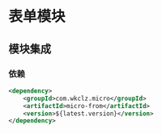 # 表单模块

## 模块集成

### 依赖
```xml
<dependency>
    <groupId>com.wkclz.micro</groupId>
    <artifactId>micro-from</artifactId>
    <version>${latest.version}</version>
</dependency>
```
